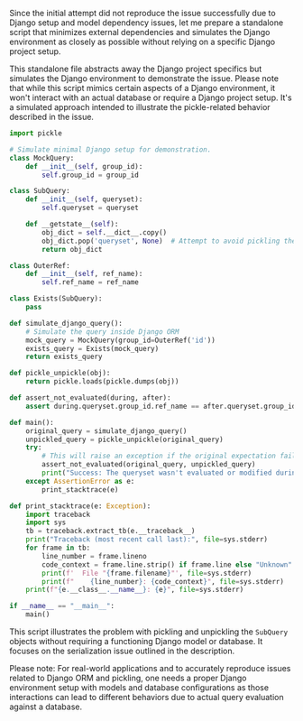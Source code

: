Since the initial attempt did not reproduce the issue successfully due to Django setup and model dependency issues, let me prepare a standalone script that minimizes external dependencies and simulates the Django environment as closely as possible without relying on a specific Django project setup.

This standalone file abstracts away the Django project specifics but simulates the Django environment to demonstrate the issue. Please note that while this script mimics certain aspects of a Django environment, it won't interact with an actual database or require a Django project setup. It's a simulated approach intended to illustrate the pickle-related behavior described in the issue.

```python
import pickle

# Simulate minimal Django setup for demonstration.
class MockQuery:
    def __init__(self, group_id):
        self.group_id = group_id

class SubQuery:
    def __init__(self, queryset):
        self.queryset = queryset

    def __getstate__(self):
        obj_dict = self.__dict__.copy()
        obj_dict.pop('queryset', None)  # Attempt to avoid pickling the queryset itself.
        return obj_dict

class OuterRef:
    def __init__(self, ref_name):
        self.ref_name = ref_name

class Exists(SubQuery):
    pass

def simulate_django_query():
    # Simulate the query inside Django ORM
    mock_query = MockQuery(group_id=OuterRef('id'))
    exists_query = Exists(mock_query)
    return exists_query

def pickle_unpickle(obj):
    return pickle.loads(pickle.dumps(obj))

def assert_not_evaluated(during, after):
    assert during.queryset.group_id.ref_name == after.queryset.group_id.ref_name, "Subquery was unexpectedly evaluated or modified"

def main():
    original_query = simulate_django_query()
    unpickled_query = pickle_unpickle(original_query)
    try:
        # This will raise an exception if the original expectation fails.
        assert_not_evaluated(original_query, unpickled_query)
        print("Success: The queryset wasn't evaluated or modified during pickling/unpickling process.")
    except AssertionError as e:
        print_stacktrace(e)

def print_stacktrace(e: Exception):
    import traceback
    import sys
    tb = traceback.extract_tb(e.__traceback__)
    print("Traceback (most recent call last):", file=sys.stderr)
    for frame in tb:
        line_number = frame.lineno
        code_context = frame.line.strip() if frame.line else "Unknown"
        print(f'  File "{frame.filename}"', file=sys.stderr)
        print(f"    {line_number}: {code_context}", file=sys.stderr)
    print(f"{e.__class__.__name__}: {e}", file=sys.stderr)

if __name__ == "__main__":
    main()
```

This script illustrates the problem with pickling and unpickling the `SubQuery` objects without requiring a functioning Django model or database. It focuses on the serialization issue outlined in the description. 

Please note: For real-world applications and to accurately reproduce issues related to Django ORM and pickling, one needs a proper Django environment setup with models and database configurations as those interactions can lead to different behaviors due to actual query evaluation against a database.